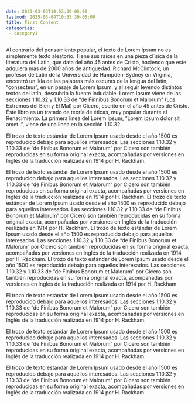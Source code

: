 ```yaml
---
date: 2025-03-03T10:53:39-05:00
lastmod: 2025-03-04T10:53:39-05:00
title: First Content
categories: 
 - category1 
---
```

Al contrario del pensamiento popular, el texto de Lorem Ipsum no es simplemente texto aleatorio. Tiene sus raices en una pieza cl´sica de la literatura del Latin, que data del año 45 antes de Cristo, haciendo que este adquiera mas de 2000 años de antiguedad. Richard McClintock, un profesor de Latin de la Universidad de Hampden-Sydney en Virginia, encontró un  lkla de las palabras más oscuras de la lengua del latín, “consecteur”, en un pasaje de Lorem Ipsum, y al seguir leyendo distintos textos del latín, descubrió la fuente indudable. Lorem Ipsum viene de las secciones 1.10.32 y 1.10.33 de “de Finnibus Bonorum et Malorum” (Los Extremos del Bien y El Mal) por Cicero, escrito en el año 45 antes de Cristo. Este libro es un tratado de teoría de éticas, muy popular durante el Renacimiento. La primera linea del Lorem Ipsum, “Lorem ipsum dolor sit amet..”, viene de una linea en la sección 1.10.32

El trozo de texto estándar de Lorem Ipsum usado desde el año 1500 es reproducido debajo para aquellos interesados. Las secciones 1.10.32 y 1.10.33 de “de Finibus Bonorum et Malorum” por Cicero son también reproducidas en su forma original exacta, acompañadas por versiones en Inglés de la traducción realizada en 1914 por H. Rackham.

El trozo de texto estándar de Lorem Ipsum usado desde el año 1500 es reproducido debajo para aquellos interesados. Las secciones 1.10.32 y 1.10.33 de “de Finibus Bonorum et Malorum” por Cicero son también reproducidas en su forma original exacta, acompañadas por versiones en Inglés de la traducción realizada en 1914 por H. Rackham.
El trozo de texto estándar de Lorem Ipsum usado desde el año 1500 es reproducido debajo para aquellos interesados. Las secciones 1.10.32 y 1.10.33 de “de Finibus Bonorum et Malorum” por Cicero son también reproducidas en su forma original exacta, acompañadas por versiones en Inglés de la traducción realizada en 1914 por H. Rackham.
El trozo de texto estándar de Lorem Ipsum usado desde el año 1500 es reproducido debajo para aquellos interesados. Las secciones 1.10.32 y 1.10.33 de “de Finibus Bonorum et Malorum” por Cicero son también reproducidas en su forma original exacta, acompañadas por versiones en Inglés de la traducción realizada en 1914 por H. Rackham.
El trozo de texto estándar de Lorem Ipsum usado desde el año 1500 es reproducido debajo para aquellos interesados. Las secciones 1.10.32 y 1.10.33 de “de Finibus Bonorum et Malorum” por Cicero son también reproducidas en su forma original exacta, acompañadas por versiones en Inglés de la traducción realizada en 1914 por H. Rackham.


El trozo de texto estándar de Lorem Ipsum usado desde el año 1500 es reproducido debajo para aquellos interesados. Las secciones 1.10.32 y 1.10.33 de “de Finibus Bonorum et Malorum” por Cicero son también reproducidas en su forma original exacta, acompañadas por versiones en Inglés de la traducción realizada en 1914 por H. Rackham.

El trozo de texto estándar de Lorem Ipsum usado desde el año 1500 es reproducido debajo para aquellos interesados. Las secciones 1.10.32 y 1.10.33 de “de Finibus Bonorum et Malorum” por Cicero son también reproducidas en su forma original exacta, acompañadas por versiones en Inglés de la traducción realizada en 1914 por H. Rackham.

El trozo de texto estándar de Lorem Ipsum usado desde el año 1500 es reproducido debajo para aquellos interesados. Las secciones 1.10.32 y 1.10.33 de “de Finibus Bonorum et Malorum” por Cicero son también reproducidas en su forma original exacta, acompañadas por versiones en Inglés de la traducción realizada en 1914 por H. Rackham.
